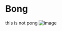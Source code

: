 # Bong
this is not pong
![image](https://github.com/EvanHudson/Bong/assets/149103458/48945d2c-5d2a-46a9-9f68-9024ded8b241)
